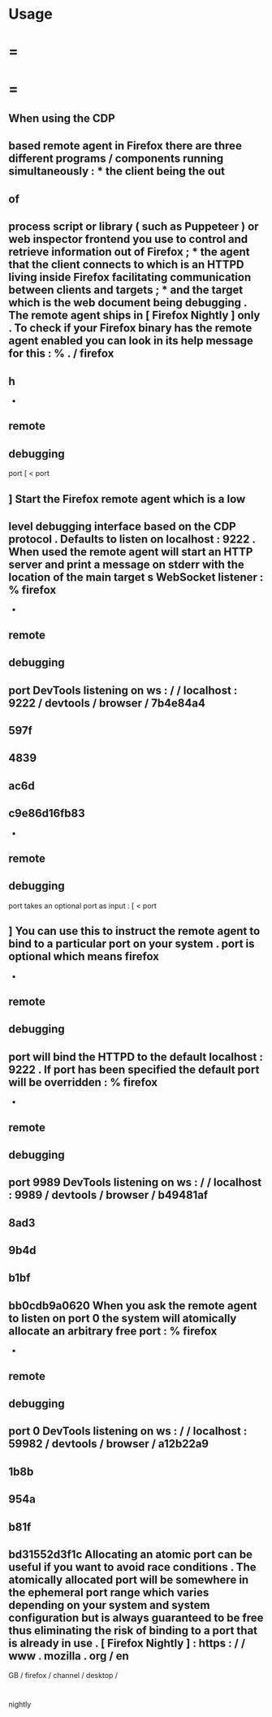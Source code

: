 Usage
=
=
=
=
=
When
using
the
CDP
-
based
remote
agent
in
Firefox
there
are
three
different
programs
/
components
running
simultaneously
:
*
the
__client__
being
the
out
-
of
-
process
script
or
library
(
such
as
Puppeteer
)
or
web
inspector
frontend
you
use
to
control
and
retrieve
information
out
of
Firefox
;
*
the
__agent__
that
the
client
connects
to
which
is
an
HTTPD
living
inside
Firefox
facilitating
communication
between
clients
and
targets
;
*
and
the
__target__
which
is
the
web
document
being
debugging
.
The
remote
agent
ships
in
[
Firefox
Nightly
]
only
.
To
check
if
your
Firefox
binary
has
the
remote
agent
enabled
you
can
look
in
its
help
message
for
this
:
%
.
/
firefox
-
h
-
-
remote
-
debugging
-
port
[
<
port
>
]
Start
the
Firefox
remote
agent
which
is
a
low
-
level
debugging
interface
based
on
the
CDP
protocol
.
Defaults
to
listen
on
localhost
:
9222
.
When
used
the
remote
agent
will
start
an
HTTP
server
and
print
a
message
on
stderr
with
the
location
of
the
main
target
s
WebSocket
listener
:
%
firefox
-
-
remote
-
debugging
-
port
DevTools
listening
on
ws
:
/
/
localhost
:
9222
/
devtools
/
browser
/
7b4e84a4
-
597f
-
4839
-
ac6d
-
c9e86d16fb83
-
-
remote
-
debugging
-
port
takes
an
optional
port
as
input
:
[
<
port
>
]
You
can
use
this
to
instruct
the
remote
agent
to
bind
to
a
particular
port
on
your
system
.
port
is
optional
which
means
firefox
-
-
remote
-
debugging
-
port
will
bind
the
HTTPD
to
the
default
localhost
:
9222
.
If
port
has
been
specified
the
default
port
will
be
overridden
:
%
firefox
-
-
remote
-
debugging
-
port
9989
DevTools
listening
on
ws
:
/
/
localhost
:
9989
/
devtools
/
browser
/
b49481af
-
8ad3
-
9b4d
-
b1bf
-
bb0cdb9a0620
When
you
ask
the
remote
agent
to
listen
on
port
0
the
system
will
atomically
allocate
an
arbitrary
free
port
:
%
firefox
-
-
remote
-
debugging
-
port
0
DevTools
listening
on
ws
:
/
/
localhost
:
59982
/
devtools
/
browser
/
a12b22a9
-
1b8b
-
954a
-
b81f
-
bd31552d3f1c
Allocating
an
atomic
port
can
be
useful
if
you
want
to
avoid
race
conditions
.
The
atomically
allocated
port
will
be
somewhere
in
the
ephemeral
port
range
which
varies
depending
on
your
system
and
system
configuration
but
is
always
guaranteed
to
be
free
thus
eliminating
the
risk
of
binding
to
a
port
that
is
already
in
use
.
[
Firefox
Nightly
]
:
https
:
/
/
www
.
mozilla
.
org
/
en
-
GB
/
firefox
/
channel
/
desktop
/
#
nightly
